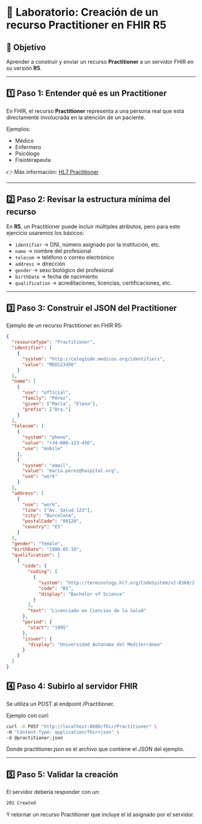 # 🧪 Laboratorio: Creación de un recurso Practitioner en FHIR R5

## 🎯 Objetivo
Aprender a construir y enviar un recurso **Practitioner** a un servidor FHIR en su versión **R5**.

---

## 1️⃣ Paso 1: Entender qué es un Practitioner
En FHIR, el recurso **Practitioner** representa a una persona real que está directamente involucrada en la atención de un paciente.  

Ejemplos:
- Médico  
- Enfermero  
- Psicólogo  
- Fisioterapeuta  

👉 Más información: [HL7 Practitioner](https://www.hl7.org/fhir/practitioner.html)

---

## 2️⃣ Paso 2: Revisar la estructura mínima del recurso
En **R5**, un Practitioner puede incluir múltiples atributos, pero para este ejercicio usaremos los básicos:

- `identifier` → DNI, número asignado por la institución, etc.  
- `name` → nombre del profesional  
- `telecom` → teléfono o correo electrónico  
- `address` → dirección  
- `gender` → sexo biológico del profesional  
- `birthDate` → fecha de nacimiento  
- `qualification` → acreditaciones, licencias, certificaciones, etc.  

---

## 3️⃣ Paso 3: Construir el JSON del Practitioner
Ejemplo de un recurso Practitioner en FHIR R5:

```json
{
  "resourceType": "Practitioner",
  "identifier": [
    {
      "system": "http://colegiode.medicos.org/identifiers",
      "value": "MED123456"
    }
  ],
  "name": [
    {
      "use": "official",
      "family": "Pérez",
      "given": ["María", "Elena"],
      "prefix": ["Dra."]
    }
  ],
  "telecom": [
    {
      "system": "phone",
      "value": "+34-600-123-456",
      "use": "mobile"
    },
    {
      "system": "email",
      "value": "maria.perez@hospital.org",
      "use": "work"
    }
  ],
  "address": [
    {
      "use": "work",
      "line": ["Av. Salud 123"],
      "city": "Barcelona",
      "postalCode": "08120",
      "country": "ES"
    }
  ],
  "gender": "female",
  "birthDate": "1980-05-10",
  "qualification": [
    {
      "code": {
        "coding": [
          {
            "system": "http://terminology.hl7.org/CodeSystem/v2-0360/2.7",
            "code": "BS",
            "display": "Bachelor of Science"
          }
        ],
        "text": "Licenciado en Ciencias de la Salud"
      },
      "period": {
        "start": "1995"
      },
      "issuer": {
        "display": "Universidad Autónoma del Mediterráneo"
      }
    }
  ]
}
```

## 4️⃣ Paso 4: Subirlo al servidor FHIR

  Se utiliza un POST al endpoint /Practitioner.

  Ejemplo con curl:

  ```bash
  curl -X POST "http://localhost:8080/fhir/Practitioner" \
  -H "Content-Type: application/fhir+json" \
  -d @practitioner.json
  ```

Donde practitioner.json es el archivo que contiene el JSON del ejemplo.

---

## 5️⃣ Paso 5: Validar la creación

  El servidor debería responder con un:  
  
  ```bash
  201 Created
  ```

  Y retornar un recurso Practitioner que incluye el id asignado por el servidor.
  
